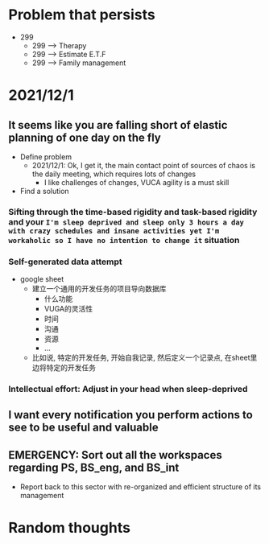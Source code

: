# Problem that persists 
- 299
  - 299 --> Therapy
  - 299 --> Estimate E.T.F
  - 299 --> Family management


# 2021/12/1
## It seems like you are falling short of elastic planning of one day on the fly
- Define problem
  - 2021/12/1: Ok, I get it, the main contact point of sources of chaos is the daily meeting, which requires lots of changes
    - I like challenges of changes, VUCA agility is a must skill
- Find a solution

### Sifting through the time-based rigidity and task-based rigidity and your `I'm sleep deprived and sleep only 3 hours a day with crazy schedules and insane activities yet I'm workaholic so I have no intention to change it` situation

### Self-generated data attempt
- google sheet
  - 建立一个通用的开发任务的项目导向数据库
    - 什么功能
    - VUGA的灵活性
    - 时间
    - 沟通
    - 资源
    - ...
  - 比如说, 特定的开发任务, 开始自我记录, 然后定义一个记录点, 在sheet里边将特定的开发任务
### Intellectual effort: Adjust in your head when sleep-deprived

## I want every notification you perform actions to see to be useful and valuable

## EMERGENCY: Sort out all the workspaces regarding PS, BS_eng, and BS_int
- Report back to this sector with re-organized and efficient structure of its management


# Random thoughts
